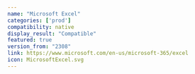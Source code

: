 ```yaml
---
name: "Microsoft Excel"
categories: ['prod']
compatibility: native
display_result: "Compatible"
featured: true
version_from: "2308"
link: https://www.microsoft.com/en-us/microsoft-365/excel
icon: MicrosoftExcel.svg
---
```


